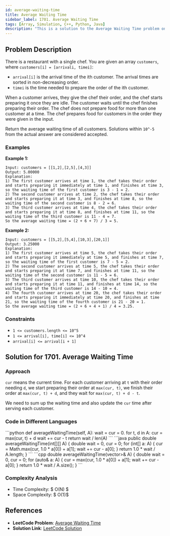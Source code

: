 ```yaml
---
id: average-waiting-time
title: Average Waiting Time
sidebar_label: 1701. Average Waiting Time
tags: [Array, Simulation, C++, Python, Java]
description: "This is a solution to the Average Waiting Time problem on LeetCode."
---
```


## Problem Description

There is a restaurant with a single chef. You are given an array `customers`, where `customers[i] = [arrivali, timei]`:

- `arrival[i]` is the arrival time of the ith customer. The arrival times are sorted in non-decreasing order.
- `timei` is the time needed to prepare the order of the ith customer.

When a customer arrives, they give the chef their order, and the chef starts preparing it once they are idle. The customer waits until the chef finishes preparing their order. The chef does not prepare food for more than one customer at a time. The chef prepares food for customers in the order they were given in the input.

Return the average waiting time of all customers. Solutions within `10^-5` from the actual answer are considered accepted.

### Examples

**Example 1:**

```
Input: customers = [[1,2],[2,5],[4,3]]
Output: 5.00000
Explanation:
1) The first customer arrives at time 1, the chef takes their order and starts preparing it immediately at time 1, and finishes at time 3, so the waiting time of the first customer is 3 - 1 = 2.
2) The second customer arrives at time 2, the chef takes their order and starts preparing it at time 3, and finishes at time 8, so the waiting time of the second customer is 8 - 2 = 6.
3) The third customer arrives at time 4, the chef takes their order and starts preparing it at time 8, and finishes at time 11, so the waiting time of the third customer is 11 - 4 = 7.
So the average waiting time = (2 + 6 + 7) / 3 = 5.
```

**Example 2:**

```
Input: customers = [[5,2],[5,4],[10,3],[20,1]]
Output: 3.25000
Explanation:
1) The first customer arrives at time 5, the chef takes their order and starts preparing it immediately at time 5, and finishes at time 7, so the waiting time of the first customer is 7 - 5 = 2.
2) The second customer arrives at time 5, the chef takes their order and starts preparing it at time 7, and finishes at time 11, so the waiting time of the second customer is 11 - 5 = 6.
3) The third customer arrives at time 10, the chef takes their order and starts preparing it at time 11, and finishes at time 14, so the waiting time of the third customer is 14 - 10 = 4.
4) The fourth customer arrives at time 20, the chef takes their order and starts preparing it immediately at time 20, and finishes at time 21, so the waiting time of the fourth customer is 21 - 20 = 1.
So the average waiting time = (2 + 6 + 4 + 1) / 4 = 3.25.
```

### Constraints

- `1 <= customers.length <= 10^5`
- `1 <= arrival[i], time[i] <= 10^4`
- `arrival[i] <= arrival[i + 1]`

## Solution for 1701. Average Waiting Time

### Approach 

`cur` means the current time. For each customer arriving at `t` with their order needing `d`,
we start preparing their order at `max(cur, t)`, we finish their order at `max(cur, t) + d`,
and they wait for `max(cur, t) + d - t`.

We need to sum up the waiting time and also update the `cur` time after serving each customer.

### Code in Different Languages

<Tabs>
  <TabItem value="Python" label="Python">
  <SolutionAuthor name="@agarwalhimanshugaya"/>
   ```python
       def averageWaitingTime(self, A):
        wait = cur = 0.
        for t, d in A:
            cur = max(cur, t) + d
            wait += cur - t
        return wait / len(A)
    ```
  </TabItem>
  <TabItem value="Java" label="Java">
  <SolutionAuthor name="@agarwalhimanshugaya"/>
   ```java
       public double averageWaitingTime(int[][] A) {
        double wait = 0, cur = 0;
        for (int[] a: A) {
            cur = Math.max(cur, 1.0 * a[0]) + a[1];
            wait += cur - a[0];
        }
        return 1.0 * wait / A.length;
    }
    ```
  </TabItem>
  <TabItem value="C++" label="C++">
  <SolutionAuthor name="@hiteshgahanolia"/>
   ```cpp
       double averageWaitingTime(vector<vector<int>>& A) {
        double wait = 0, cur = 0;
        for (auto& a: A) {
            cur = max(cur, 1.0 * a[0]) + a[1];
            wait += cur - a[0];
        }
        return 1.0 * wait / A.size();
    }
    ```
</TabItem>
</Tabs>

### Complexity Analysis

- Time Complexity: $ O(N) $
- Space Complexity: $ O(1)$

## References

- **LeetCode Problem**: [Average Waiting Time](https://leetcode.com/problems/average-waiting-time/description/)
- **Solution Link**: [LeetCode Solution](https://leetcode.com/problems/average-waiting-time/solutions/)
